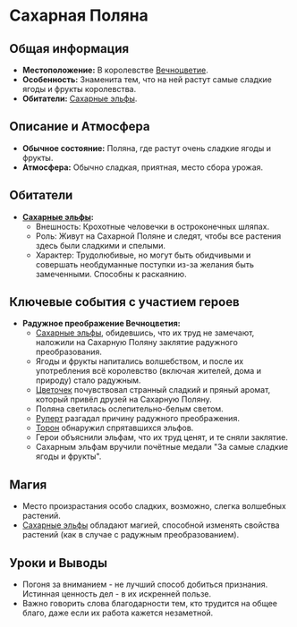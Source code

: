 # Сахарная Поляна

## Общая информация
- **Местоположение:** В королевстве [Вечноцветие](places/vechnotsvetie_korolevstvo.md).
- **Особенность:** Знаменита тем, что на ней растут самые сладкие ягоды и фрукты королевства.
- **Обитатели:** [Сахарные эльфы](characters/friends_allies/saharnye_elfy.md).

## Описание и Атмосфера
- **Обычное состояние:** Поляна, где растут очень сладкие ягоды и фрукты.
- **Атмосфера:** Обычно сладкая, приятная, место сбора урожая.

## Обитатели
- **[Сахарные эльфы](characters/friends_allies/saharnye_elfy.md):**
    - Внешность: Крохотные человечки в остроконечных шляпах.
    - Роль: Живут на Сахарной Поляне и следят, чтобы все растения здесь были сладкими и спелыми.
    - Характер: Трудолюбивые, но могут быть обидчивыми и совершать необдуманные поступки из-за желания быть замеченными. Способны к раскаянию.

## Ключевые события с участием героев
- **Радужное преображение Вечноцветия:**
    - [Сахарные эльфы](characters/friends_allies/saharnye_elfy.md), обидевшись, что их труд не замечают, наложили на Сахарную Поляну заклятие радужного преобразования.
    - Ягоды и фрукты напитались волшебством, и после их употребления всё королевство (включая жителей, дома и природу) стало радужным.
    - [Цветочек](characters/main_heroes/cvetochek.md) почувствовал странный сладкий и пряный аромат, который привёл друзей на Сахарную Поляну.
    - Поляна светилась ослепительно-белым светом.
    - [Руперт](characters/main_heroes/rupert.md) разгадал причину радужного преображения.
    - [Торон](characters/main_heroes/toron.md) обнаружил спрятавшихся эльфов.
    - Герои объяснили эльфам, что их труд ценят, и те сняли заклятие.
    - Сахарным эльфам вручили почётные медали "За самые сладкие ягоды и фрукты".

## Магия
- Место произрастания особо сладких, возможно, слегка волшебных растений.
- [Сахарные эльфы](characters/friends_allies/saharnye_elfy.md) обладают магией, способной изменять свойства растений (как в случае с радужным преобразованием).

## Уроки и Выводы
- Погоня за вниманием - не лучший способ добиться признания. Истинная ценность дел - в их искренней пользе.
- Важно говорить слова благодарности тем, кто трудится на общее благо, даже если их работа кажется незаметной.